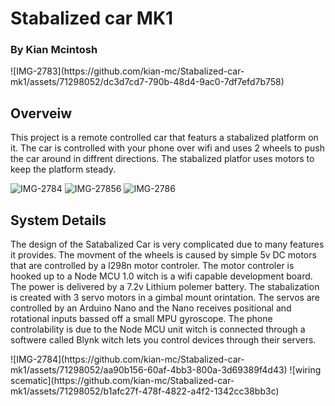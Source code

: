 <h1>Stabalized car MK1</h1>

<h3>By Kian Mcintosh</h3>
![IMG-2783](https://github.com/kian-mc/Stabalized-car-mk1/assets/71298052/dc3d7cd7-790b-48d4-9ac0-7df7efd7b758)
<h2>Overveiw</h2>
<p>This project is a remote controlled car that featurs a stabalized platform on it. The car is controlled with your phone over wifi and uses 2 wheels to push the car around in diffrent directions. The stabalized platfor uses motors to keep the platform steady.</p>

![IMG-2784](https://github.com/kian-mc/Stabalized-car-mk1/assets/71298052/2e00f441-8e9c-4cf8-9388-e4bda1e9260c)
![IMG-27856](https://github.com/kian-mc/Stabalized-car-mk1/assets/71298052/a2febedf-fb3c-4fbb-9627-d891e7d20314)
![IMG-2786](https://github.com/kian-mc/Stabalized-car-mk1/assets/71298052/68e2fa32-9974-488f-914d-6937191a15c3)
<h2>System Details</h2>
<p> The design of the Satabalized Car is very complicated due to many features it provides. The movment of the wheels is caused by simple 5v DC motors that are controlled by a l298n motor controler. The motor controler is hooked up to a Node MCU 1.0 witch is a wifi capable development board. The power is delivered by a 7.2v Lithium polemer battery. The stabalization is created with 3 servo motors in a gimbal mount orintation. The servos are controlled by an Arduino Nano and the Nano receives positional and rotational inputs bassed off a small MPU gyroscope. The phone controlability is due to the Node MCU unit witch is connected through a softwere called Blynk witch lets you control devices through their servers.</p>
![IMG-2784](https://github.com/kian-mc/Stabalized-car-mk1/assets/71298052/aa90b156-60af-4bb3-800a-3d69389f4d43)
![wiring scematic](https://github.com/kian-mc/Stabalized-car-mk1/assets/71298052/b1afc27f-478f-4822-a4f2-1342cc38bb3c)
